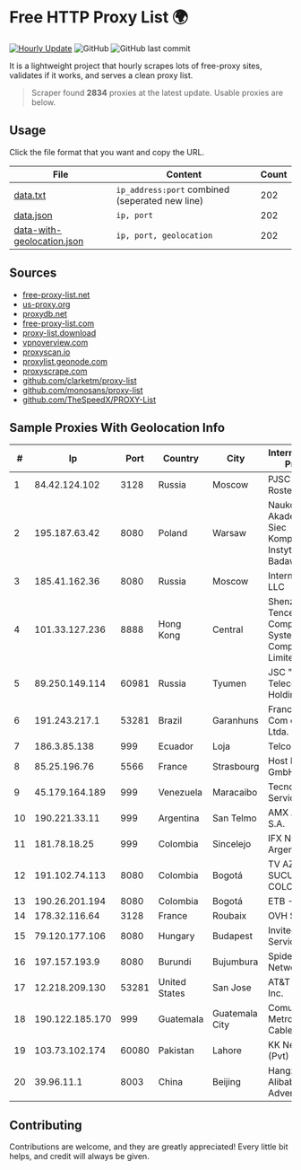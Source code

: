 
# Free HTTP Proxy List 🌍

[![Hourly Update](https://github.com/mertguvencli/http-proxy-list/actions/workflows/main.yml/badge.svg?branch=main)](https://github.com/mertguvencli/http-proxy-list/actions/workflows/main.yml)
![GitHub](https://img.shields.io/github/license/mertguvencli/http-proxy-list)
![GitHub last commit](https://img.shields.io/github/last-commit/mertguvencli/http-proxy-list)

It is a lightweight project that hourly scrapes lots of free-proxy sites, validates if it works, and serves a clean proxy list.


> Scraper found **2834** proxies at the latest update. Usable proxies are below.

## Usage

Click the file format that you want and copy the URL.


|File|Content|Count|
|----|-------|-----|
|[data.txt](https://raw.githubusercontent.com/mertguvencli/http-proxy-list/main/proxy-list/data.txt)|`ip_address:port` combined (seperated new line)|202|
|[data.json](https://raw.githubusercontent.com/mertguvencli/http-proxy-list/main/proxy-list/data.json)|`ip, port`|202|
|[data-with-geolocation.json](https://raw.githubusercontent.com/mertguvencli/http-proxy-list/main/proxy-list/data-with-geolocation.json)|`ip, port, geolocation`|202|

## Sources

* [free-proxy-list.net](https://free-proxy-list.net)
* [us-proxy.org](https://www.us-proxy.org)
* [proxydb.net](http://proxydb.net)
* [free-proxy-list.com](https://free-proxy-list.com/?page=&port=&type%5B%5D=http&type%5B%5D=https&up_time=0&search=Search)
* [proxy-list.download](https://www.proxy-list.download/HTTP)
* [vpnoverview.com](https://vpnoverview.com/privacy/anonymous-browsing/free-proxy-servers)
* [proxyscan.io](https://www.proxyscan.io)
* [proxylist.geonode.com](https://proxylist.geonode.com/api/proxy-list?limit=300&page=1&sort_by=lastChecked&sort_type=desc&protocols=http,https)
* [proxyscrape.com](https://api.proxyscrape.com/v2/?request=displayproxies&protocol=http&timeout=10000&country=all&ssl=all&anonymity=all)
* [github.com/clarketm/proxy-list](https://raw.githubusercontent.com/clarketm/proxy-list/master/proxy-list-raw.txt)
* [github.com/monosans/proxy-list](https://raw.githubusercontent.com/monosans/proxy-list/main/proxies/http.txt)
* [github.com/TheSpeedX/PROXY-List](https://raw.githubusercontent.com/TheSpeedX/PROXY-List/master/http.txt)


## Sample Proxies With Geolocation Info

|#|Ip|Port|Country|City|Internet Service Provider|
|-|--|----|-------|----|-------------------------|
|1|84.42.124.102|3128|Russia|Moscow|PJSC Rostelecom|
|2|195.187.63.42|8080|Poland|Warsaw|Naukowa I Akademicka Siec Komputerowa Instytut Badawczy|
|3|185.41.162.36|8080|Russia|Moscow|Internet-Pro LLC|
|4|101.33.127.236|8888|Hong Kong|Central|Shenzhen Tencent Computer Systems Company Limited|
|5|89.250.149.114|60981|Russia|Tyumen|JSC "ER-Telecom Holding"|
|6|191.243.217.1|53281|Brazil|Garanhuns|Franca e Franca Com e Serv Ltda. ME|
|7|186.3.85.138|999|Ecuador|Loja|Telconet S.A|
|8|85.25.196.76|5566|France|Strasbourg|Host Europe GmbH|
|9|45.179.164.189|999|Venezuela|Maracaibo|Tecnoven Services CA|
|10|190.221.33.11|999|Argentina|San Telmo|AMX Argentina S.A.|
|11|181.78.18.25|999|Colombia|Sincelejo|IFX Networks Argentina S.R.L|
|12|191.102.74.113|8080|Colombia|Bogotá|TV AZTECA SUCURSAL COLOMBIA|
|13|190.26.201.194|8080|Colombia|Bogotá|ETB - Colombia|
|14|178.32.116.64|3128|France|Roubaix|OVH SAS|
|15|79.120.177.106|8080|Hungary|Budapest|Invitech ICT Services Kft.|
|16|197.157.193.9|8080|Burundi|Bujumbura|Spidernet Network|
|17|12.218.209.130|53281|United States|San Jose|AT&T Services, Inc.|
|18|190.122.185.170|999|Guatemala|Guatemala City|Comunicaciones Metropolitanas Cablecolor|
|19|103.73.102.174|60080|Pakistan|Lahore|KK Networks (Pvt) Ltd|
|20|39.96.11.1|8003|China|Beijing|Hangzhou Alibaba Advertising Co|



## Contributing

Contributions are welcome, and they are greatly appreciated! Every
little bit helps, and credit will always be given.


